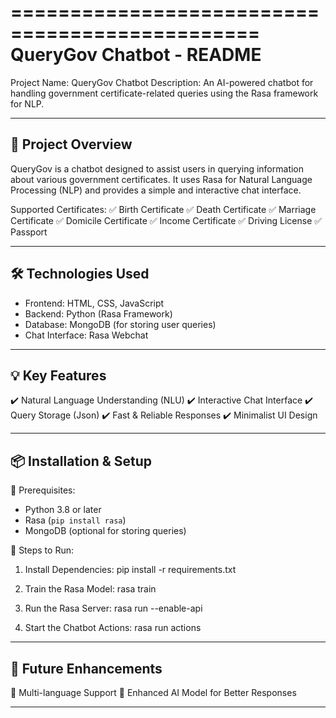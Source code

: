 ===============================================
           QueryGov Chatbot - README
===============================================

Project Name: QueryGov Chatbot
Description: An AI-powered chatbot for handling 
government certificate-related queries using the 
Rasa framework for NLP.

-----------------------------------------------
📌 Project Overview
-----------------------------------------------
QueryGov is a chatbot designed to assist users 
in querying information about various 
government certificates. It uses Rasa 
for Natural Language Processing (NLP) and 
provides a simple and interactive chat interface.

Supported Certificates:
✅ Birth Certificate
✅ Death Certificate
✅ Marriage Certificate
✅ Domicile Certificate
✅ Income Certificate
✅ Driving License
✅ Passport

-----------------------------------------------
🛠️ Technologies Used
-----------------------------------------------
- Frontend: HTML, CSS, JavaScript
- Backend: Python (Rasa Framework)
- Database: MongoDB (for storing user queries)
- Chat Interface: Rasa Webchat

-----------------------------------------------
💡 Key Features
-----------------------------------------------
✔️ Natural Language Understanding (NLU) 
✔️ Interactive Chat Interface
✔️ Query Storage (Json)
✔️ Fast & Reliable Responses
✔️ Minimalist UI Design

-----------------------------------------------
📦 Installation & Setup
-----------------------------------------------

🔹 Prerequisites:
- Python 3.8 or later
- Rasa (`pip install rasa`)
- MongoDB (optional for storing queries)

🔹 Steps to Run:

1. Install Dependencies:
   pip install -r requirements.txt

2. Train the Rasa Model:
   rasa train

3. Run the Rasa Server:
   rasa run --enable-api

4. Start the Chatbot Actions:
   rasa run actions

-----------------------------------------------
🎯 Future Enhancements
-----------------------------------------------
🚀 Multi-language Support
🚀 Enhanced AI Model for Better Responses

-----------------------------------------------

